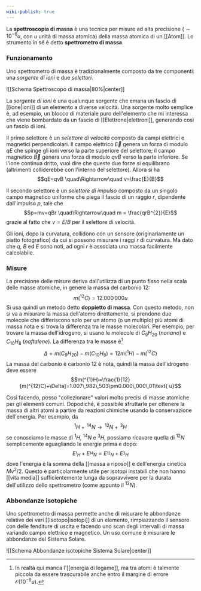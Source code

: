 ```yaml
---
wiki-publish: true
---
```

La **spettroscopia di massa** è una tecnica per misure ad alta precisione ($\sim10^{-6}u$, con $u$ unità di massa atomica) della massa atomica di un [[Atom]]. Lo strumento in sé è detto **spettrometro di massa**.
### Funzionamento
Uno spettrometro di massa è tradizionalmente composto da tre componenti: una *sorgente di ioni* e due *selettori*.

![[Schema Spettroscopo di massa|80%|center]]

La *sorgente di ioni* è una qualunque sorgente che emana un fascio di [[ione|ioni]] di un elemento a diverse velocità. Una sorgente molto semplice è, ad esempio, un blocco di materiale puro dell'elemento che mi interessa che viene bombardato da un fascio di [[Elettrone|elettroni]], generando così un fascio di ioni.

Il primo selettore è un *selettore di velocità* composto da campi elettrici e magnetici perpendicolari. Il campo elettrico $\vec{E}$ genera un forza di modulo $qE$ che spinge gli ioni verso la parte superiore del selettore; il campo magnetico $\vec{B}$ genera una forza di modulo $qvB$ verso la parte inferiore. Se l'ione continua dritto, vuol dire che queste due forze si equilibrano (altrimenti colliderebbe con l'interno del selettore). Allora si ha
$$qE=qvB \quad\Rightarrow\quad v=\frac{E}{B}$$

Il secondo selettore è un *selettore di impulso* composto da un singolo campo magnetico uniforme che piega il fascio di un raggio $r$, dipendente dall'impulso $p$, tale che
$$p=mv=qBr \quad\Rightarrow\quad m = \frac{qrB^{2}}{E}$$
grazie al fatto che $v=E/B$ per il selettore di velocità.

Gli ioni, dopo la curvatura, collidono con un sensore (originariamente un piatto fotografico) da cui si possono misurare i raggi $r$ di curvatura. Ma dato che $q$, $B$ ed $E$ sono noti, ad ogni $r$ è associata una massa facilmente calcolabile.
### Misure
La precisione delle misure deriva dall'utilizza di un punto fisso nella scala delle masse atomiche, in genere la massa del carbonio 12:
$$m(^{12}C)=12.000\,000u$$
Si usa quindi un metodo detto **doppietto di massa**. Con questo metodo, non si va a misurare la massa dell'atomo direttamente, si prendono due molecole che differiscono solo per un atomo (o un multiplo) più atomi di massa nota e si trova la differenza tra le masse molecolari. Per esempio, per trovare la massa dell'idrogeno, si usano le molecole di $C_{9}H_{20}$ (*nonano*) e $C_{10}H_{8}$ (*naftalene*). La differenza tra le masse è[^1]
$$\Delta=m(C_{9}H_{20})-m(C_{10}H_{8})=12m(^{1}H)-m(^{12}C)$$
La massa del carbonio è carbonio 12 è nota, quindi la massa dell'idrogeno deve essere
$$m(^{1}H)=\frac{1}{12}[m(^{12}C)+\Delta]=1.007\,982\,503\pm0.000\,000\,01\text{ u}$$

Così facendo, posso "collezionare" valori molto precisi di masse atomiche per gli elementi comuni. Dopodiché, è possibile sfruttarle per ottenere la massa di altri atomi a partire da reazioni chimiche usando la conservazione dell'energia. Per esempio, da
$$^{1}H+\,^{14}N \rightarrow\, ^{12}N+\, ^{3}H$$
se conosciamo le masse di $^{1}H$, $^{14}N$ e $^{3}H$, possiamo ricavare quella di $^{12}N$ semplicemente eguagliando le energie prima e dopo:
$$E_{^{1}H}+E_{^{14}N}=E_{^{12}N}+E_{^{3}H}$$
dove l'energia è la somma della [[massa a riposo]] e dell'energia cinetica $Mv^{2}/2$. Questo è particolarmente utile per isotopi instabili che non hanno [[vita media]] sufficientemente lunga da sopravvivere per la durata dell'utilizzo dello spettrometro (come appunto il $^{12}N$).
### Abbondanze isotopiche
Uno spettrometro di massa permette anche di misurare le abbondanze relative dei vari [[Isotopo|isotopi]] di un elemento, rimpiazzando il sensore con delle fenditure di uscita e facendo uno scan degli intervalli di massa variando campo elettrico e magnetico. Un uso comune è misurare le abbondanze del Sistema Solare.

![[Schema Abbondanze isotopiche Sistema Solare|center]]

[^1]: In realtà qui manca l'[[energia di legame]], ma tra atomi è talmente piccola da essere trascurabile anche entro il margine di errore $\mathcal{O}(10^{-9}u)$.